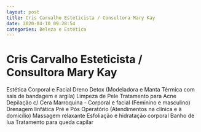 ```yaml
---
layout: post
title: Cris Carvalho Esteticista / Consultora Mary Kay
date: 2020-04-10 09:28:54 
categories: Beleza e Estética
---
```


# Cris Carvalho Esteticista / Consultora Mary Kay

Estética Corporal e Facial 
Dreno Detox (Modeladora e Manta Térmica com sais de bandagem e argila)
Limpeza de Pele
Tratamento para Acne
Depilação c/ Cera Marroquina - Corporal e facial (Feminino e masculino)
Drenagem linfática Pré e Pós Operatório (Atendimentos na clínica e à domicílio)
Massagem relaxante 
Esfoliação e hidratação corporal 
Banho de lua 
Tratamento para queda capilar
